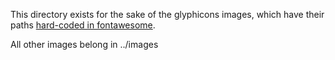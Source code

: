 This directory exists for the sake of the glyphicons images, which have their paths [hard-coded in
fontawesome](https://github.com/dimagi/commcare-hq/blob/master/corehq/apps/hqwebapp/static/fontawesome/docs/assets/less/twbs-222/variables.less#L154-L155).

All other images belong in ../images
